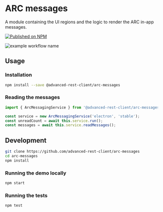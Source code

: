 # ARC messages

A module containing the UI regions and the logic to render the ARC in-app messages.

[![Published on NPM](https://img.shields.io/npm/v/@advanced-rest-client/arc-messages.svg)](https://www.npmjs.com/package/@advanced-rest-client/arc-messages)

![example workflow name](https://github.com/advanced-rest-client/arc-messages/workflows/tests/badge.svg)

## Usage

### Installation

```sh
npm install --save @advanced-rest-client/arc-messages
```

### Reading the messages

```javascript
import { ArcMessagingService } from '@advanced-rest-client/arc-messages';

const service = new ArcMessagingService('electron', 'stable');
const unreadCount = await this.service.run();
const messages = await this.service.readMessages();
```

## Development

```sh
git clone https://github.com/advanced-rest-client/arc-messages
cd arc-messages
npm install
```

### Running the demo locally

```sh
npm start
```

### Running the tests

```sh
npm test
```
